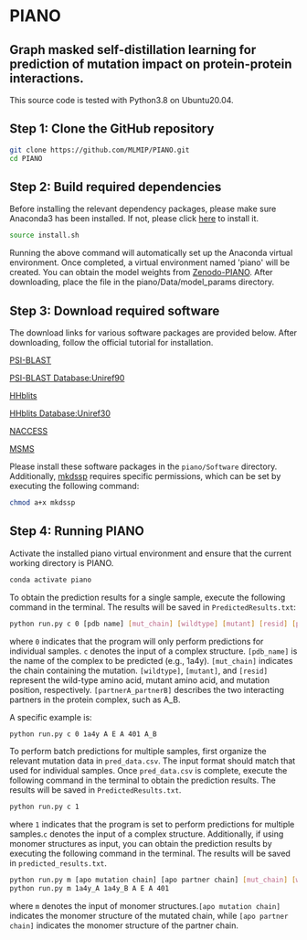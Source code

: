# PIANO
## Graph masked self-distillation learning for prediction of mutation impact on protein-protein interactions.

This source code is tested with Python3.8 on Ubuntu20.04.

## Step 1\: Clone the GitHub repository

```bash
git clone https://github.com/MLMIP/PIANO.git
cd PIANO
```

## Step 2\: Build required dependencies
Before installing the relevant dependency packages, please make sure Anaconda3 has been installed. If not, please click [here](https://www.anaconda.com/download#downloads) to install it.

```bash
source install.sh
```
Running the above command will automatically set up the Anaconda virtual environment. Once completed, a virtual environment named 'piano' will be created. You can obtain the model weights from [Zenodo-PIANO](https://doi.org/10.5281/zenodo.13375314). After downloading, place the file in the piano/Data/model_params directory.

## Step 3\: Download required software

The download links for various software packages are provided below. After downloading, follow the official tutorial for installation.

[PSI-BLAST](https://blast.ncbi.nlm.nih.gov/doc/blast-help/downloadblastdata.html)

[PSI-BLAST Database\:Uniref90](https://ftp.uniprot.org/pub/databases/uniprot/uniref/uniref90/)

[HHblits](https://github.com/soedinglab/hh-suite)

[HHblits Database\:Uniref30](https://gwdu111.gwdg.de/\~compbiol/uniclust/2023_02/)

[NACCESS](http://www.bioinf.manchester.ac.uk/naccess/)

[MSMS](https://ccsb.scripps.edu/msms/downloads/)

Please install these software packages in the `piano/Software` directory. Additionally, [mkdssp](https://github.com/cmbi/hssp/releases) requires specific permissions, which can be set by executing the following command:
```bash
chmod a+x mkdssp
```

## Step 4\: Running PIANO

Activate the installed piano virtual environment and ensure that the current working directory is PIANO.

```bash
conda activate piano
```

To obtain the prediction results for a single sample, execute the following command in the terminal. The results will be saved in `PredictedResults.txt`:

```bash
python run.py c 0 [pdb name] [mut_chain] [wildtype] [mutant] [resid] [partnerA_partnerB]
```

where `0` indicates that the program will only perform predictions for individual samples. `c` denotes the input of a complex structure. `[pdb_name]` is the name of the complex to be predicted (e.g., 1a4y). `[mut_chain]` indicates the chain containing the mutation. `[wildtype]`, `[mutant]`, and `[resid]` represent the wild-type amino acid, mutant amino acid, and mutation position, respectively. `[partnerA_partnerB]` describes the two interacting partners in the protein complex, such as A\_B.

A specific example is:

```bash
python run.py c 0 1a4y A E A 401 A_B
```

To perform batch predictions for multiple samples, first organize the relevant mutation data in `pred_data.csv`. The input format should match that used for individual samples. Once `pred_data.csv` is complete, execute the following command in the terminal to obtain the prediction results. The results will be saved in `PredictedResults.txt`.

```bash
python run.py c 1
```
where `1` indicates that the program is set to perform predictions for multiple samples.`c` denotes the input of a complex structure.
Additionally, if using monomer structures as input, you can obtain the prediction results by executing the following command in the terminal. The results will be saved in `predicted_results.txt`.
```bash
python run.py m [apo mutation chain] [apo partner chain] [mut_chain] [wildtype] [mutant] [resid]
python run.py m 1a4y_A 1a4y_B A E A 401
```
where `m` denotes the input of monomer structures.`[apo mutation chain]` indicates the monomer structure of the mutated chain, while `[apo partner chain]` indicates the monomer structure of the partner chain.

